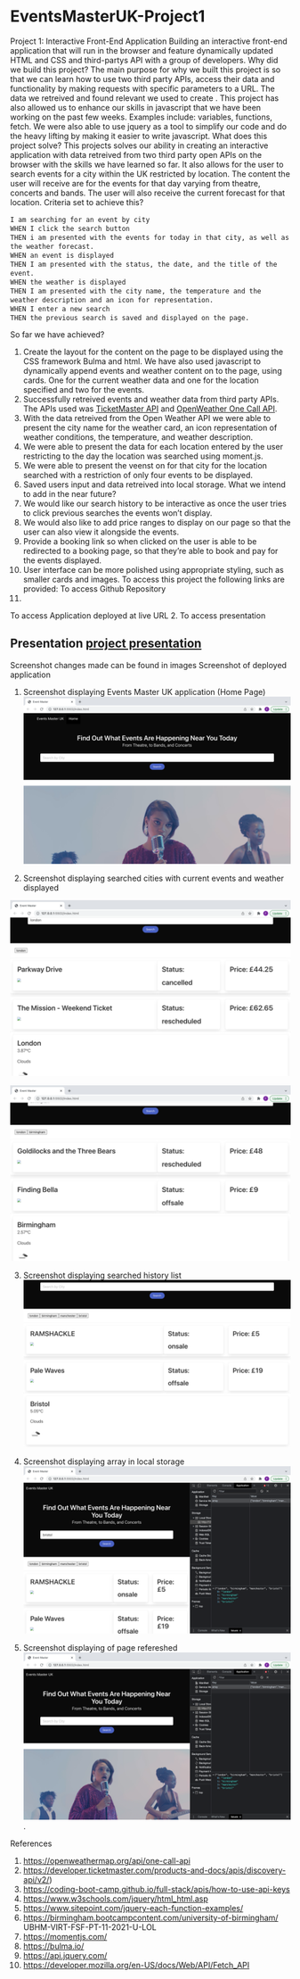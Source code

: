 # EventsMasterUK-Project1
Project 1: Interactive Front-End Application
Building an interactive front-end application that will run in the browser and feature dynamically updated HTML and CSS and third-partys API with a group of developers.
Why did we build this project?
The main purpose for why we built this project is so that we can learn how to use two third party APIs, access their data and functionality by making requests with specific parameters to a URL. The data we retreived and found relevant we used to create . This project has also allowed us to enhance our skills in javascript that we have been working on the past few weeks. Examples include: variables, functions, fetch. We were also able to use jquery as a tool to simplify our code and do the heavy lifting by making it easier to write javascript.
What does this project solve?
This projects solves our ability in creating an interactive application with data retreived from two third party open APIs on the browser with the skills we have learned so far. It also allows for the user to search events for a city within the UK restricted by location. The content the user will receive are for the events for that day varying from theatre, concerts and bands. The user will also receive the current forecast for that location.
Criteria set to achieve this?
```
I am searching for an event by city
WHEN I click the search button
THEN i am presented with the events for today in that city, as well as the weather forecast.
WHEN an event is displayed
THEN I am presented with the status, the date, and the title of the event.
WHEN the weather is displayed
THEN I am presented with the city name, the temperature and the weather description and an icon for representation.
WHEN I enter a new search
THEN the previous search is saved and displayed on the page.
```
So far we have achieved?
1. Create the layout for the content on the page to be displayed using the CSS framework Bulma and html. We have also used javascript to dynamically append events and weather content on to the page, using cards. One for the current weather data and one for the location specified and two for the events.
2. Successfully retreived events and weather data from third party APIs. The APIs used was [TicketMaster API](https://developer.ticketmaster.com/products-and-docs/apis/discovery-api/v2/) and [OpenWeather One Call API](https://openweathermap.org/api/one-call-api).
3. With the data retreived from the Open Weather API we were able to present the city name for the weather card, an icon representation of weather conditions, the temperature, and weather description.
4. We were able to present the data for each location entered by the user restricting to the day the location was searched using moment.js.
5. We were able to present the veenst on for that city for the location searched with a restriction of only four events to be displayed.
6. Saved users input and data retreived into local storage.
What we intend to add in the near future?
1. We would like our search history to be interactive as once the user tries to click previous searches the events won’t display.
2. We would also like to add price ranges to display on our page so that the user can also view it alongside the events.
3. Provide a booking link so when clicked on the user is able to be redirected to a booking page, so that they’re able to book and pay for the events displayed.
4. User interface can be more polished using appropriate styling, such as smaller cards and images.
To access this project the following links are provided:
To access Github Repository
1.
To access Application deployed at live URL
2.
To access presentation
## Presentation [project presentation]()
Screenshot changes made can be found in images
Screenshot of deployed application

1. Screenshot displaying Events Master UK application (Home Page)
![Screenshot of deployed appliciation](images/Screenshot1-HomePage.png)


2. Screenshot displaying searched cities with current events and weather displayed

![Screenshot of completed application](images/Screenshot2-SearchedCity1.png)

![Screenshot of completed application](images/Screenshot3-SearchedCity2.png)



3. Screenshot displaying searched history list 
![Screenshot of completed application](images/Screenshot4-SearchedHistoryList.png)

4. Screenshot displaying array in local storage
![Screenshot of completed application](images/Screenshot5-LocalStorageArray.png)


5. Screenshot displaying of page refereshed
   ![Screenshot of completed application](images/Shreenshot6-RefreshedPageLS.png).





References
1. https://openweathermap.org/api/one-call-api
2. https://developer.ticketmaster.com/products-and-docs/apis/discovery-api/v2/)
3. https://coding-boot-camp.github.io/full-stack/apis/how-to-use-api-keys
4. https://www.w3schools.com/jquery/html_html.asp
5. https://www.sitepoint.com/jquery-each-function-examples/
6. https://birmingham.bootcampcontent.com/university-of-birmingham/
   UBHM-VIRT-FSF-PT-11-2021-U-LOL
7. https://momentjs.com/
8. https://bulma.io/
9. https://api.jquery.com/
10. https://developer.mozilla.org/en-US/docs/Web/API/Fetch_API